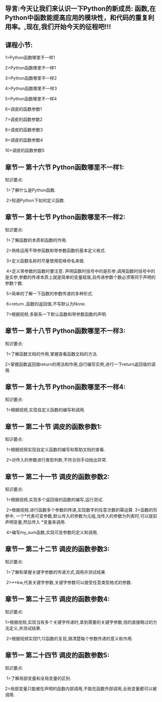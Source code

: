## 导言:今天让我们来认识一下Python的新成员: 函数,在Python中函数能提高应用的模块性，和代码的重复利用率。,现在,我们开始今天的征程吧!!!

## 课程小节:  
1>Python函数哪里不一样1

2>Python函数哪里不一样1

3>Python函数哪里不一样2

4>Python函数哪里不一样3

5>Python函数哪里不一样4

6>调皮的函数参数1

7>调皮的函数参数2

8>调皮的函数参数3

9>调皮的函数参数4

10>调皮的函数参数5

## 章节一  第十六节 Python函数哪里不一样1:
   知识要点:

​        1>了解什么是Python函数.

​        2>知道Python下如何定义函数.

## 章节一  第十七节 Python函数哪里不一样2:
   知识要点:

​        1>了解函数的本质和函数的作用.

​        2>熟练运用不带参函数和带参数函数的基本定义格式.

​        3>定义函数名称时尽量使用驼峰命名来做.

​        4>定义带参数的函数时要注意: 声明函数时括号中的是形参,调用函数时括号中的是实参,参数的传递本质上就是简单的变量赋值,且传递参数个数必须等同于声明的参数个数.

​        5>简单的了解一下函数的参数传递的多种形式.

​        6>return ,函数的返回值,不写默认为None.

​        7>根据视频,多联系一下默认函数和带参数函数的声明.

## 章节一  第十八节 Python函数哪里不一样3:
   知识要点:

​        1>了解函数文档的作用,掌握查看函数文档的方法.

​        2>掌握函数返回值return的用法和作用,自行编写实例,进行一下return返回值的调用.

## 章节一  第十九节 Python函数哪里不一样4:
   知识要点:

​        1>根据视频,实现自定义函数的编写和调用.

## 章节一  第二十节 调皮的函数参数1:
   知识要点:

​        1>根据视频实现自定义函数的编写和帮助文档的查看.

​        2>对传入的参数进行类型判断,不符合则手动抛出异常.

## 章节一  第二十一节 调皮的函数参数2:
   知识要点:

​        1>根据视频,实现多个返回值的函数的编写,运行测试.

​        2>根据视频,进行函数多个参数的传递,实现数字的任意次数的幂运算.
​        3>函数的形参中, 一个*代表可变参数,默认传入的参数为元组,当传入的参数为列表时,可以提前声明变量,然后传入 *变量来调用.

​        4>编写my_sum函数,实现可变参数的定义和调用,

## 章节一  第二十二节 调皮的函数参数3:
   知识要点:

​        1>了解和掌握关键字参数的传递方式,调用并测试结果.

​        2>**kw,代表关键字参数,关键字参数可以接受任意类型格式的参数.

## 章节一  第二十三节 调皮的函数参数4:
   知识要点:

​        1>根据视频,实现当有多个关键字传递时,拿到需要的关键字参数,倍的直接略过的方法定义,并测试结果.

​        2>根据视频实现f1,f2函数的复现,搞清楚每个参数传递的意义和作用.

## 章节一  第二十四节 调皮的函数参数5:
   知识要点:

​        1>了解局部变量和全局变量的区别.

​        2>局部变量只能被在声明的函数内部调用,不能在函数外部调用,全局变量都可以被调用.